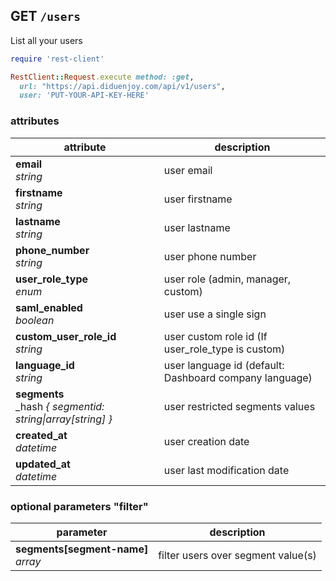 ## GET `/users`

List all your users


```ruby
require 'rest-client'

RestClient::Request.execute method: :get,
  url: "https://api.diduenjoy.com/api/v1/users",
  user: 'PUT-YOUR-API-KEY-HERE'
```

### attributes

attribute                                                         | description
------------------------------------------------------------------| -------------
__email__<br>_string_                                             | user email
__firstname__<br>_string_                                         | user firstname
__lastname__<br>_string_                                          | user lastname
__phone_number__<br>_string_                                      | user phone number
__user_role_type__<br>_enum_                                      | user role (admin, manager, custom)
__saml_enabled__<br>_boolean_                                     | user use a single sign
__custom_user_role_id__<br>_string_                               | user custom role id (If user_role_type is custom)
__language_id__<br>_string_                                       | user language id (default: Dashboard company language)
__segments__<br>_hash _{ segmentid: string&#124;array[string] }_  | user restricted segments values
__created_at__<br>_datetime_                                      | user creation date
__updated_at__<br>_datetime_                                      | user last modification date

### optional parameters "filter"

parameter          | description
------------- |-------------
__segments[segment-name]__<br>_array_ | filter users over segment value(s)

